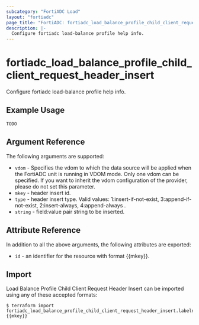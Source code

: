 ```yaml
---
subcategory: "FortiADC Load"
layout: "fortiadc"
page_title: "FortiADC: fortiadc_load_balance_profile_child_client_request_header_insert"
description: |-
  Configure fortiadc load-balance profile help info.
---
```


# fortiadc_load_balance_profile_child_client_request_header_insert
Configure fortiadc load-balance profile help info.

## Example Usage
```hcl
TODO
```

## Argument Reference

The following arguments are supported:

* `vdom` - Specifies the vdom to which the data source will be applied when the FortiADC unit is running in VDOM mode. Only one vdom can be specified. If you want to inherit the vdom configuration of the provider, please do not set this parameter.
* `mkey` - header insert id.
* `type` - header insert type. Valid values: 1:insert-if-not-exist, 3:append-if-not-exist, 2:insert-always, 4:append-always .
* `string` - field:value pair string to be inserted. 

## Attribute Reference

In addition to all the above arguments, the following attributes are exported:
* `id` - an identifier for the resource with format {{mkey}}.

## Import
 Load Balance Profile Child Client Request Header Insert can be imported using any of these accepted formats:
```
$ terraform import fortiadc_load_balance_profile_child_client_request_header_insert.labelname {{mkey}}
```
